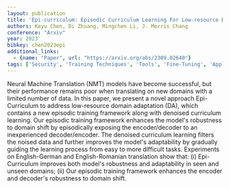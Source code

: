 ```yaml
---
layout: publication
title: 'Epi-curriculum: Episodic Curriculum Learning For Low-resource Domain Adaptation In Neural Machine Translation'
authors: Keyu Chen, Di Zhuang, Mingchen Li, J. Morris Chang
conference: "Arxiv"
year: 2023
bibkey: chen2023epi
additional_links:
  - {name: "Paper", url: "https://arxiv.org/abs/2309.02640"}
tags: ['Security', 'Training Techniques', 'Tools', 'Fine-Tuning', 'Applications']
---
```

Neural Machine Translation (NMT) models have become successful, but their
performance remains poor when translating on new domains with a limited number
of data. In this paper, we present a novel approach Epi-Curriculum to address
low-resource domain adaptation (DA), which contains a new episodic training
framework along with denoised curriculum learning. Our episodic training
framework enhances the model's robustness to domain shift by episodically
exposing the encoder/decoder to an inexperienced decoder/encoder. The denoised
curriculum learning filters the noised data and further improves the model's
adaptability by gradually guiding the learning process from easy to more
difficult tasks. Experiments on English-German and English-Romanian translation
show that: (i) Epi-Curriculum improves both model's robustness and adaptability
in seen and unseen domains; (ii) Our episodic training framework enhances the
encoder and decoder's robustness to domain shift.
